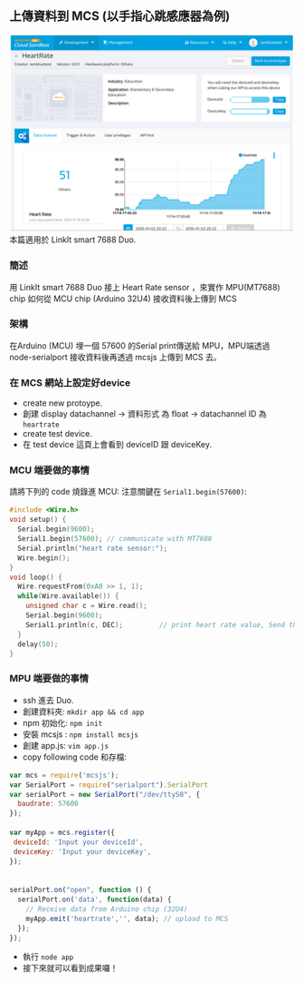 ## 上傳資料到 MCS (以手指心跳感應器為例)


![](heartrate.png)
本篇適用於 LinkIt smart 7688 Duo.


### 簡述

用 LinkIt smart 7688 Duo 接上 Heart Rate sensor ，來實作 MPU(MT7688) chip 如何從 MCU chip (Arduino 32U4) 接收資料後上傳到 MCS  

### 架構
在Arduino (MCU) 埋一個 57600 的Serial print傳送給 MPU，MPU端透過 node-serialport 接收資料後再透過 mcsjs 上傳到 MCS 去。


### 在 MCS 網站上設定好device

* create new protoype.
* 創建 display datachannel -> 資料形式 為 float -> datachannel ID 為 `heartrate`
* create test device.
* 在 test device 這頁上會看到 deviceID 跟 deviceKey.

### MCU 端要做的事情

請將下列的 code 燒錄進 MCU: 注意關鍵在 `Serial1.begin(57600)`:

```c
#include <Wire.h>
void setup() {
  Serial.begin(9600);
  Serial1.begin(57600); // communicate with MT7688
  Serial.println("heart rate sensor:");
  Wire.begin();
}
void loop() {
  Wire.requestFrom(0xA0 >> 1, 1);   
  while(Wire.available()) {          
    unsigned char c = Wire.read();   
    Serial.begin(9600);
    Serial1.println(c, DEC);         // print heart rate value, Send this data to MT7688
  }
  delay(50);
}

```

### MPU 端要做的事情

* ssh 進去 Duo.
* 創建資料夾: `mkdir app && cd app`
* npm 初始化: `npm init`
* 安裝 mcsjs : `npm install mcsjs`
* 創建 app.js: `vim app.js`
* copy following code 和存檔: 

```js
var mcs = require('mcsjs');
var SerialPort = require("serialport").SerialPort
var serialPort = new SerialPort("/dev/ttyS0", {
  baudrate: 57600
});

var myApp = mcs.register({
 deviceId: 'Input your deviceId',
 deviceKey: 'Input your deviceKey',
});


serialPort.on("open", function () {
  serialPort.on('data', function(data) {
    // Receive data from Arduino chip (32U4)
    myApp.emit('heartrate','', data); // upload to MCS
  });
});

```

* 執行 `node app`
* 接下來就可以看到成果囉！

